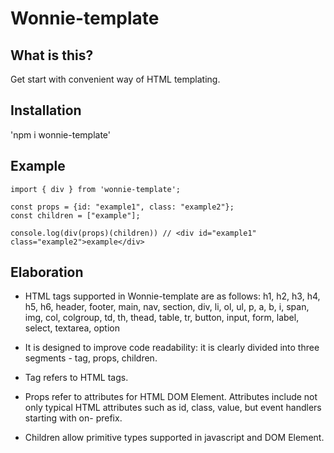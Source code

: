 # Wonnie-template

## What is this?

Get start with convenient way of HTML templating.

## Installation

'npm i wonnie-template'

## Example

```
import { div } from 'wonnie-template';

const props = {id: "example1", class: "example2"};
const children = ["example"];

console.log(div(props)(children)) // <div id="example1" class="example2">example</div>
```

## Elaboration

- HTML tags supported in Wonnie-template are as follows: h1, h2, h3, h4, h5, h6, header, footer, main, nav, section, div, li, ol, ul, p, a, b, i, span, img, col, colgroup, td, th, thead, table, tr, button, input, form, label, select, textarea, option

- It is designed to improve code readability: it is clearly divided into three segments - tag, props, children.

- Tag refers to HTML tags.

- Props refer to attributes for HTML DOM Element. Attributes include not only typical HTML attributes such as id, class, value, but event handlers starting with on- prefix.

- Children allow primitive types supported in javascript and DOM Element.
